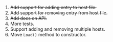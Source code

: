 1. <del>Add support for adding entry to host file.</del>
2. <del>Add support for removing entry from host file.</del>
3. <del>Add docs on API.</del>
4. More tests.
5. Support adding and removing multiple hosts.
6. Move ``Load()`` method to constructor.
